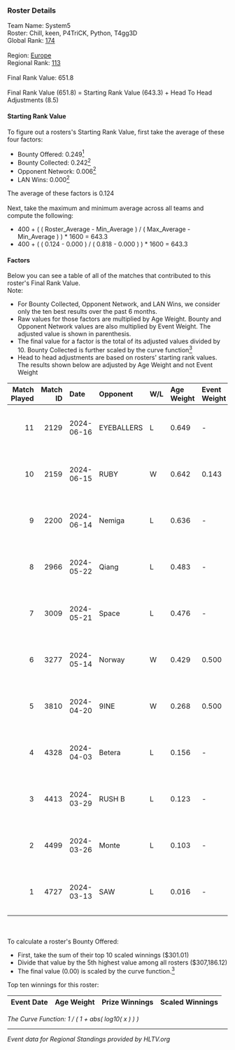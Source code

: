 ### Roster Details<br />
Team Name: System5<br />
Roster: Chill, keen, P4TriCK, Python, T4gg3D<br />
Global Rank: [174](../../standings_global_2024_09_07.md)<br />
<br />
Region: [Europe]( ../../standings_europe_2024_09_07.md)<br />
Regional Rank: [113]( ../../standings_europe_2024_09_07.md)<br />
<br />
Final Rank Value:  651.8<br />
<br />
Final Rank Value (651.8) = Starting Rank Value (643.3) + Head To Head Adjustments (8.5)<br />

#### Starting Rank Value<br />
To figure out a rosters's Starting Rank Value, first take the average of these four factors:<br />
- Bounty Offered: 0.249[<sup>1</sup>](#table2)
- Bounty Collected: 0.242[<sup>2</sup>](#table1)
- Opponent Network: 0.006[<sup>2</sup>](#table1)
- LAN Wins: 0.000[<sup>2</sup>](#table1)

The average of these factors is 0.124<br />
<br />
Next, take the maximum and minimum average across all teams and compute the following:<br />
- 400 + ( ( Roster_Average - Min_Average ) / ( Max_Average - Min_Average ) ) * 1600 = 643.3
- 400 + ( ( 0.124 - 0.000 ) / ( 0.818 - 0.000 ) ) * 1600 = 643.3


#### Factors<br />
Below you can see a table of all of the matches that contributed to this roster's Final Rank Value.<br />
Note:<br />

- For Bounty Collected, Opponent Network, and LAN Wins, we consider only the ten best results over the past 6 months.
- Raw values for those factors are multiplied by Age Weight. Bounty and Opponent Network values are also multiplied by Event Weight. The adjusted value is shown in parenthesis.
- The final value for a factor is the total of its adjusted values divided by 10. Bounty Collected is further scaled by the curve function[<sup>3</sup>](#curveFunction)
- Head to head adjustments are based on rosters' starting rank values. The results shown below are adjusted by Age Weight and not Event Weight
<span id="table1"></span><br />


| Match Played | Match ID | Date       | Opponent   | W/L | Age Weight | Event Weight | Bounty Collected | Opponent Network | LAN Wins  | H2H Adj. | Roster                               |
| -: | -: | :- | :- | :- | :- | :- | :- | :- | :- | -: | :- |
|           11 |     2129 | 2024-06-16 | EYEBALLERS | L   | 0.649      | -            | -                | -                | -         |    -5.50 | Chill, keen, P4TriCK, Python, T4gg3D |
|           10 |     2159 | 2024-06-15 | RUBY       | W   | 0.642      | 0.143        | 0.073 (0.007)    | 0.404 (0.037)    | 0 (0.000) |    15.79 | Chill, keen, P4TriCK, Python, T4gg3D |
|            9 |     2200 | 2024-06-14 | Nemiga     | L   | 0.636      | -            | -                | -                | -         |    -1.08 | Chill, keen, P4TriCK, Python, T4gg3D |
|            8 |     2966 | 2024-05-22 | Qiang      | L   | 0.483      | -            | -                | -                | -         |    -2.87 | Chill, keen, P4TriCK, Python, T4gg3D |
|            7 |     3009 | 2024-05-21 | Space      | L   | 0.476      | -            | -                | -                | -         |    -3.90 | Chill, keen, P4TriCK, Python, T4gg3D |
|            6 |     3277 | 2024-05-14 | Norway     | W   | 0.429      | 0.500        | 0.003 (0.001)    | 0.072 (0.016)    | 0 (0.000) |     6.96 | Chill, keen, P4TriCK, Python, T4gg3D |
|            5 |     3810 | 2024-04-20 | 9INE       | W   | 0.268      | 0.500        | 0.000 (0.000)    | 0.048 (0.006)    | 0 (0.000) |     2.79 | Chill, keen, P4TriCK, Python, T4gg3D |
|            4 |     4328 | 2024-04-03 | Betera     | L   | 0.156      | -            | -                | -                | -         |    -2.31 | Chill, keen, P4TriCK, Python, shadiy |
|            3 |     4413 | 2024-03-29 | RUSH B     | L   | 0.123      | -            | -                | -                | -         |    -0.91 | Chill, keen, P4TriCK, Python, shadiy |
|            2 |     4499 | 2024-03-26 | Monte      | L   | 0.103      | -            | -                | -                | -         |    -0.49 | Chill, keen, krii, P4TriCK, Python   |
|            1 |     4727 | 2024-03-13 | SAW        | L   | 0.016      | -            | -                | -                | -         |    -0.00 | Chill, keen, krii, P4TriCK, Python   |

<br />
<span id="table2"></span><br />
To calculate a roster's Bounty Offered:<br />

- First, take the sum of their top 10 scaled winnings ($301.01)
- Divide that value by the 5th highest value among all rosters ($307,186.12)
- The final value (0.00) is scaled by the curve function.[<sup>3</sup>](#curveFunction)

Top ten winnings for this roster:<br />

| Event Date | Age Weight | Prize Winnings | Scaled Winnings |
| :- | -: | :- | :- |


<span id="curveFunction"></span>_The Curve Function: 1 / ( 1 + abs( log10( x ) ) )_<br />

---
_Event data for Regional Standings provided by HLTV.org_<br />
